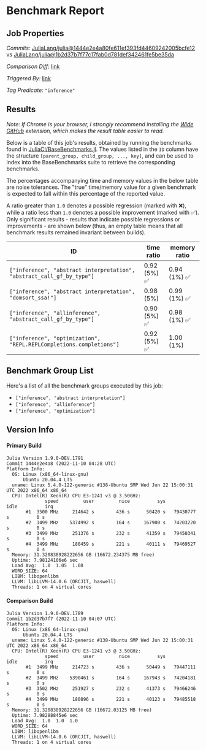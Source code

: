 # Benchmark Report

## Job Properties

*Commits:* [JuliaLang/julia@1444e2e4a80fe611ef393fd44609242005bcfe12](https://github.com/JuliaLang/julia/commit/1444e2e4a80fe611ef393fd44609242005bcfe12) vs [JuliaLang/julia@1b2d37b7f77c17fab0d781def342461fe5be35da](https://github.com/JuliaLang/julia/commit/1b2d37b7f77c17fab0d781def342461fe5be35da)

*Comparison Diff:* [link](https://github.com/JuliaLang/julia/compare/1b2d37b7f77c17fab0d781def342461fe5be35da..1444e2e4a80fe611ef393fd44609242005bcfe12)

*Triggered By:* [link](https://github.com/JuliaLang/julia/pull/47505#issuecomment-1309756530)

*Tag Predicate:* `"inference"`

## Results

*Note: If Chrome is your browser, I strongly recommend installing the [Wide GitHub](https://chrome.google.com/webstore/detail/wide-github/kaalofacklcidaampbokdplbklpeldpj?hl=en)
extension, which makes the result table easier to read.*

Below is a table of this job's results, obtained by running the benchmarks found in
[JuliaCI/BaseBenchmarks.jl](https://github.com/JuliaCI/BaseBenchmarks.jl). The values
listed in the `ID` column have the structure `[parent_group, child_group, ..., key]`,
and can be used to index into the BaseBenchmarks suite to retrieve the corresponding
benchmarks.

The percentages accompanying time and memory values in the below table are noise tolerances. The "true"
time/memory value for a given benchmark is expected to fall within this percentage of the reported value.

A ratio greater than `1.0` denotes a possible regression (marked with :x:), while a ratio less
than `1.0` denotes a possible improvement (marked with :white_check_mark:). Only significant results - results
that indicate possible regressions or improvements - are shown below (thus, an empty table means that all
benchmark results remained invariant between builds).

| ID | time ratio | memory ratio |
|----|------------|--------------|
| `["inference", "abstract interpretation", "abstract_call_gf_by_type"]` | 0.92 (5%) :white_check_mark: | 0.94 (1%) :white_check_mark: |
| `["inference", "abstract interpretation", "domsort_ssa!"]` | 0.98 (5%)  | 0.99 (1%) :white_check_mark: |
| `["inference", "allinference", "abstract_call_gf_by_type"]` | 0.90 (5%) :white_check_mark: | 0.98 (1%) :white_check_mark: |
| `["inference", "optimization", "REPL.REPLCompletions.completions"]` | 0.92 (5%) :white_check_mark: | 1.00 (1%)  |

## Benchmark Group List

Here's a list of all the benchmark groups executed by this job:

- `["inference", "abstract interpretation"]`
- `["inference", "allinference"]`
- `["inference", "optimization"]`

## Version Info

#### Primary Build

```
Julia Version 1.9.0-DEV.1791
Commit 1444e2e4a8 (2022-11-10 04:28 UTC)
Platform Info:
  OS: Linux (x86_64-linux-gnu)
      Ubuntu 20.04.4 LTS
  uname: Linux 5.4.0-122-generic #138-Ubuntu SMP Wed Jun 22 15:00:31 UTC 2022 x86_64 x86_64
  CPU: Intel(R) Xeon(R) CPU E3-1241 v3 @ 3.50GHz: 
              speed         user         nice          sys         idle          irq
       #1  3500 MHz     214642 s        436 s      50420 s   79430777 s          0 s
       #2  3499 MHz    5374992 s        164 s     167900 s   74203220 s          0 s
       #3  3499 MHz     251376 s        232 s      41359 s   79450341 s          0 s
       #4  3499 MHz     180459 s        221 s      40111 s   79469527 s          0 s
  Memory: 31.320838928222656 GB (16672.234375 MB free)
  Uptime: 7.98124106e6 sec
  Load Avg:  1.0  1.05  1.08
  WORD_SIZE: 64
  LIBM: libopenlibm
  LLVM: libLLVM-14.0.6 (ORCJIT, haswell)
  Threads: 1 on 4 virtual cores

```

#### Comparison Build

```
Julia Version 1.9.0-DEV.1789
Commit 1b2d37b7f7 (2022-11-10 04:07 UTC)
Platform Info:
  OS: Linux (x86_64-linux-gnu)
      Ubuntu 20.04.4 LTS
  uname: Linux 5.4.0-122-generic #138-Ubuntu SMP Wed Jun 22 15:00:31 UTC 2022 x86_64 x86_64
  CPU: Intel(R) Xeon(R) CPU E3-1241 v3 @ 3.50GHz: 
              speed         user         nice          sys         idle          irq
       #1  3499 MHz     214723 s        436 s      50449 s   79447111 s          0 s
       #2  3499 MHz    5390461 s        164 s     167943 s   74204181 s          0 s
       #3  3502 MHz     251927 s        232 s      41373 s   79466246 s          0 s
       #4  3499 MHz     180896 s        221 s      40123 s   79485518 s          0 s
  Memory: 31.320838928222656 GB (16672.03125 MB free)
  Uptime: 7.98288845e6 sec
  Load Avg:  1.0  1.0  1.0
  WORD_SIZE: 64
  LIBM: libopenlibm
  LLVM: libLLVM-14.0.6 (ORCJIT, haswell)
  Threads: 1 on 4 virtual cores

```
